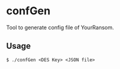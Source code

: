 # confGen
Tool to generate config file of YourRansom.

## Usage
`$ ./confGen <DES Key> <JSON file>`
